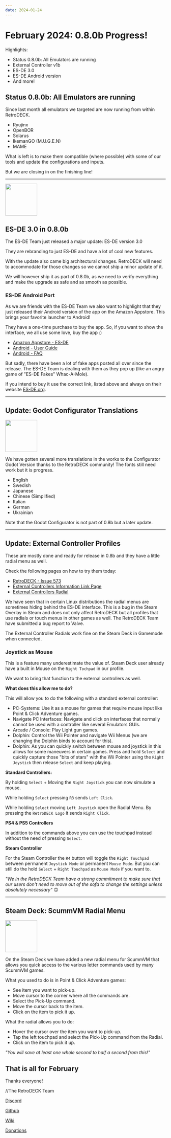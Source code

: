 ```yaml
---
date: 2024-01-24
---
```


# February 2024: 0.8.0b Progress!

Highlights:

- Status 0.8.0b: All Emulators are running
- External Controller v1b
- ES-DE 3.0
- ES-DE Android version
- And more!


<!-- more -->

## Status 0.8.0b: All Emulators are running

Since last month all emulators we targeted are now running from within RetroDECK.

- Ryujinx
- OpenBOR
- Solarus
- IkemanGO (M.U.G.E.N)
- MAME

What is left is to make them compatible (where possible) with some of our tools and update the configurations and inputs.

But we are closing in on the finishing line!

---

<img src="../../../es-de-logo.png" width="100">

## ES-DE 3.0 in 0.8.0b

The ES-DE Team just released a major update: ES-DE version 3.0

They are rebranding to just ES-DE and have a lot of cool new features.

With the update also came big architectural changes. RetroDECK will need to accommodate for those changes so we cannot ship a minor update of it.

We will however ship it as part of 0.8.0b, as we need to verify everything and make the upgrade as safe and as smooth as possible.

### ES-DE Android Port

As we are friends with the ES-DE Team we also want to highlight that they just released their Android version of the app on the Amazon Appstore. This brings your favorite launcher to Android!

They have a one-time purchase to buy the app. So, if you want to show the interface, we all use some love, buy the app :)

- [Amazon Appstore - ES-DE](https://www.amazon.com/dp/B0CVXRHWTT/)
- [Android - User Guide](https://gitlab.com/es-de/emulationstation-de/-/blob/master/ANDROID.md)
- [Android - FAQ](https://gitlab.com/es-de/emulationstation-de/-/blob/master/FAQ-ANDROID.md)

But sadly, there have been a lot of fake apps posted all over since the release. The ES-DE Team is dealing with them as they pop up (like an angry game of "ES-DE Fakes" Whac-A-Mole).

If you intend to buy it use the correct link, listed above and always on their website [ES-DE.org](https://es-de.org/).

---

## Update: Godot Configurator Translations

<img src="../../../configurator-cn.webp" width="100">

We have gotten several more translations in the works to the Configurator Godot Version thanks to the RetroDECK community!
The fonts still need work but it is progress.


- English
- Swedish
- Japanese
- Chinese (Simplified)
- Italian
- German
- Ukrainian

Note that the Godot Configurator is not part of 0.8b but a later update.

---

## Update: External Controller Profiles

These are mostly done and ready for release in 0.8b and they have a little radial menu as well.

Check the following pages on how to try them today:

- [RetroDECK - Issue 573](https://discord.gg/Dz3szYsP8g)
- [External Controllers Information Link Page](https://retrodeck.readthedocs.io/en/latest/wiki_general/retrodeck-input-support/)
- [External Controllers Radial](https://retrodeck.readthedocs.io/en/latest/wiki_controllers/radial-menus/controller-standard-radial/)

We have seen that in certain Linux distributions the radial menus are sometimes hiding behind the ES-DE interface. This is a bug in the Steam Overlay in Steam and does not only affect RetroDECK but all profiles that use radials or touch menus in other games as well. The RetroDECK Team have submitted a bug report to Valve.

The External Controller Radials work fine on the Steam Deck in Gamemode when connected.

### Joystick as Mouse
This is a feature many underestimate the value of. Steam Deck user already have a built in Mouse on the `Right Tochpad` in our profile.

We want to bring that function to the external controllers as well.

**What does this allow me to do?**

This will allow you to do the following with a standard external controller:

- PC-Systems: Use it as a mouse for games that require mouse input like Point & Click Adventure games.
- Navigate PC Interfaces: Navigate and click on interfaces that normally cannot be used with a controller like several Emulators GUIs.
- Arcade / Console: Play Light gun games.
- Dolphin: Control the Wii Pointer and navigate Wii Menus (we are changing the Dolphin binds to account for this).
- Dolphin: As you can quickly switch between mouse and joystick in this allows for some maneuvers in certain games. Press and hold `Select` and quickly capture those "bits of stars" with the Wii Pointer using the `Right Joystick` then release `Select` and keep playing.

**Standard Controllers:**

By holding `Select` + Moving the `Right Joystick` you can now simulate a mouse.

While holding `Select` pressing `R3` sends `Left Click`.

While holding `Select` moving `Left Joystick` open the Radial Menu. By pressing the `RetroDECK Logo` it sends `Right Click`.


**PS4 & PS5 Controllers**

In addition to the commands above you can use the touchpad instead without the need of pressing `Select`.

**Steam Controller**

For the Steam Controller the `R4` button will toggle the `Right Touchpad` between permanent `Joystick Mode` or permanent `Mouse Mode`. But you can still do the hold `Select` + `Right Touchpad`  as `Mouse Mode` if you want to.


*"We in the RetroDECK Team have a strong commitment to make sure that our users don't need to move out of the sofa to change the settings unless absolutely necessary"* 🙃

---

## Steam Deck: ScummVM Radial Menu

<img src="../../../scummvm-radial.webp" width="100">

On the Steam Deck we have added a new radial menu for ScummVM that allows you quick access to the various letter commands used by many ScummVM games.

What you used to do is in Point & Click Adventure games:

- See item you want to pick-up.
- Move cursor to the corner where all the commands are.
- Select the Pick-Up command.
- Move the cursor back to the item.
- Click on the item to pick it up.

What the radial allows you to do:

- Hover the cursor over the item you want to pick-up.
- Tap the left touchpad and select the Pick-Up command from the Radial.
- Click on the item to pick it up.

*"You will save at least one whole second to half a second from this!"*


## That is all for February


Thanks everyone!

//The RetroDECK Team

[Discord](https://discord.gg/Dz3szYsP8g)

[Github](https://github.com/XargonWan/RetroDECK)

[Wiki](https://github.com/XargonWan/RetroDECK/wiki)

[Donations](https://retrodeck.readthedocs.io/en/latest/wiki_about/donations-licenses/)
